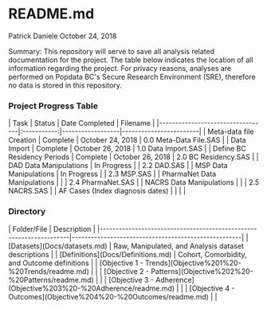 README.md
================
Patrick Daniele
October 24, 2018

<p>
Summary: This repository will serve to save all analysis related documentation for the project. The table below indicates the location of all information regarding the project. For privacy reasons, analyses are performed on Popdata BC's Secure Research Environment (SRE), therefore no data is stored in this repository.
</p>
<h3>
Project Progress Table
</h3>
| Task                             |    Status   | Date Completed   | Filename               |
|----------------------------------|:-----------:|------------------|------------------------|
| Meta-data file Creation          |   Complete  | October 24, 2018 | 0.0 Meta-Data File.SAS |
| Data Import                      |   Complete  | October 26, 2018 | 1.0 Data Import.SAS    |
| Define BC Residency Periods      |   Complete  | October 26, 2018 | 2.0 BC Residency.SAS   |
| DAD Data Manipulations           | In Progress |                  | 2.2 DAD.SAS            |
| MSP Data Manipulations           | In Progress |                  | 2.3 MSP.SAS            |
| PharmaNet Data Manipulations     |             |                  | 2.4 PharmaNet.SAS      |
| NACRS Data Manipulations         |             |                  | 2.5 NACRS.SAS          |
| AF Cases (Index diagnosis dates) |             |                  |                        |

<h3>
Directory
</h3>
| Folder/File                                                        | Description                                         |
|--------------------------------------------------------------------|-----------------------------------------------------|
| [Datasets](Docs/datasets.md)                                       | Raw, Manipulated, and Analysis dataset descriptions |
| [Definitions](Docs/Definitions.md)                                 | Cohort, Comorbidity, and Outcome definitions        |
| [Objective 1 - Trends](Objective%201%20-%20Trends/readme.md)       |                                                     |
| [Objective 2 - Patterns](Objective%202%20-%20Patterns/readme.md)   |                                                     |
| [Objective 3 - Adherence](Objective%203%20-%20Adherence/readme.md) |                                                     |
| [Objective 4 - Outcomes](Objective%204%20-%20Outcomes/readme.md)   |                                                     |
